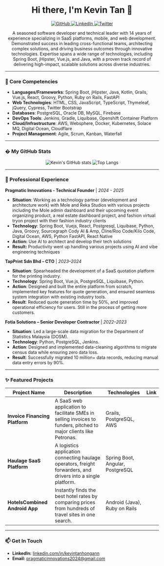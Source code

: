 <h1 align="center">Hi there, I'm Kevin Tan 👋</h1>
<p align="center">
  <a href="https://github.com/kevintanhongann">
    <img src="https://img.shields.io/badge/github-%23121011.svg?style=for-the-badge&logo=github&logoColor=white" alt="GitHub">
  </a>
  <a href="https://www.linkedin.com/in/kevintanhongann/">
    <img src="https://img.shields.io/badge/linkedin-%230077B5.svg?style=for-the-badge&logo=linkedin&logoColor=white" alt="LinkedIn">
  </a>
  <a href="https://twitter.com/s1lv3rd3m0n">
    <img src="https://img.shields.io/badge/twitter-%231DA1F2.svg?style=for-the-badge&logo=twitter&logoColor=white" alt="Twitter">
  </a>
</p>

<p align="center">
  A seasoned software developer and technical leader with 14 years of experience specializing in SaaS platforms, mobile, and web development. Demonstrated success in leading cross-functional teams, architecting complex solutions, and driving business outcomes through innovative technologies. Expertise spans a wide range of technologies, including Spring Boot, jHipster, Vue.js, and Java, with a proven track record of delivering high-impact, scalable solutions across diverse industries.
</p>

---

### 🚀 Core Competencies

- **Languages/Frameworks**: Spring Boot, jHipster, Java, Kotlin, Grails, Vue.js, React, Groovy, Python, Ruby on Rails, FastAPI  
- **Web Technologies**: HTML, CSS, JavaScript, TypeScript, Thymeleaf, jQuery, Cypress, Twitter Bootstrap  
- **Databases**: PostgreSQL, Oracle DB, MySQL, Firebase  
- **DevOps Tools**: Jenkins, Gradle, Liquibase, Openshift Container Platform  
- **Cloud/Infrastructure**: AWS, Websphere, Docker, Kubernetes, Solace MQ, Digital Ocean, Cloudflare  
- **Project Management**: Agile, Scrum, Kanban, Waterfall

---

### � My GitHub Stats

<p align="center">
  <img src="https://github-readme-stats.vercel.app/api?username=kevintanhongann&show_icons=true&theme=radical" alt="Kevin's GitHub stats" />
  <img src="https://github-readme-stats.vercel.app/api/top-langs/?username=kevintanhongann&layout=compact&theme=radical" alt="Top Langs" />
</p>

---

### 💼 Professional Experience

**Pragmatic Innovations - Technical Founder** | _2024 - 2025_
- **Situation**: Working as a technology partner (development and architecture work) with Mole and Reka Studios with various projects including the Mole admin dashboard and their upcoming event organizing product, a real estate dashboard project, and fashion virtual tryon project with their fashion industry clients  
- **Technology**: Spring Boot, Vuejs, React, Postgresql, Liquibase, Python, Java, Groovy, Sourcegraph Cody AI & Amp, Cline/Roo Code/Kilo Code, Digital Ocean, AWS, Python FastAPI, React Native  
- **Action:** Use AI to architect and develop their tech solutions   
- **Result:** Productivity went up handling various projects using AI and vibe engineering techniques

**TapPrint Sdn Bhd – CTO** | _2023–2024_
- **Situation**: Spearheaded the development of a SaaS quotation platform for the printing industry.  
- **Technology**: Spring Boot, Vue.js, PostgreSQL, Liquibase, Python.  
- **Action**: Designed and built the entire platform from scratch, implemented key features for quote generation, and ensured seamless system integration with existing industry tools.  
- **Result**: Reduced quote generation time by 50%, and improved operational efficiency for users. Still in the process of getting more customers.

**Fotia Solutions – Senior Developer Contractor** | _2022–2023_
- **Situation**: Led a large-scale data migration for the Department of Statistics Malaysia (DOSM).  
- **Technology**: Python, PostgreSQL, Jenkins.  
- **Action**: Designed and implemented data-cleaning algorithms to migrate census data while ensuring zero data loss.  
- **Result**: Successfully migrated 10 million+ data records, reducing manual data entry errors by 90%.

---

### ✨ Featured Projects

| Project Name | Description | Technologies | Link |
|--------------|-------------|--------------|------|
| **Invoice Financing Platform** | A SaaS web application to facilitate SMEs in selling invoices to funders, pitched to major clients like Petronas. | Grails, PostgreSQL, AWS |
| **Haulage SaaS Platform** | A logistics application connecting haulage operators, freight forwarders, and drivers into a single platform. | Spring Boot, Angular, PostgreSQL |
| **HotelsCombined Android App** | Instantly finds the best hotel rates by comparing prices from hundreds of travel sites in one search. | Android (Java), Ruby on Rails |

---

### 📫 Get In Touch

- **LinkedIn:** [linkedin.com/in/kevintanhongann](https://www.linkedin.com/in/kevintanhongann/)
- **Email:** [pragmaticinnovations2024@gmail.com](mailto:pragmaticinnovations2024@email.com)
